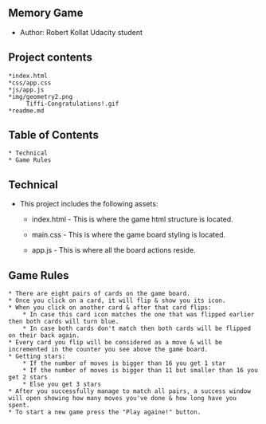 
 ## Memory Game ##


* Author: Robert Kollat Udacity student
 
 ## Project contents ##
	
	*index.html
	*css/app.css
	*js/app.js
	*img/geometry2.png
	     Tiffi-Congratulations!.gif
	*readme.md

 ## Table of Contents ##

	* Technical
	* Game Rules
	

 ## Technical


* This project includes the following assets:

	* index.html - This is where the game html structure is located.

	* main.css - This is where the game board styling is located.

	* app.js - This is where all the board actions reside.

 ## Game Rules ## 

	* There are eight pairs of cards on the game board.
	* Once you click on a card, it will flip & show you its icon.
	* When you click on another card & after that card flips:
		* In case this card icon matches the one that was flipped earlier then both cards will turn blue.
		* In case both cards don't match then both cards will be flipped on their back again.
	* Every card you flip will be considered as a move & will be incremented in the counter you see above the game board.
	* Getting stars:
		* If the number of moves is bigger than 16 you get 1 star
		* If the number of moves is bigger than 11 but smaller than 16 you get 2 stars
		* Else you get 3 stars
	* After you successfully manage to match all pairs, a success window will open showing how many moves you've done & how long have you spent. 
	* To start a new game press the "Play againe!" button. 
